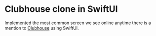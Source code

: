 # Clubhouse clone in SwiftUI

Implemented the most common screen we see online anytime there is a mention to [Clubhouse](https://www.joinclubhouse.com) using SwiftUI.

